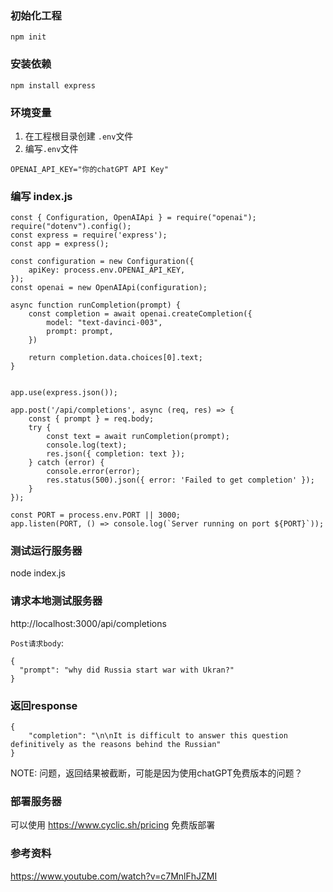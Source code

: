 ### 初始化工程
```
npm init
```
### 安装依赖
```
npm install express
```
### 环境变量
1. 在工程根目录创建 `.env`文件
2. 编写`.env`文件
```
OPENAI_API_KEY="你的chatGPT API Key"
```
### 编写 index.js
```
const { Configuration, OpenAIApi } = require("openai");
require("dotenv").config();
const express = require('express');
const app = express();

const configuration = new Configuration({
    apiKey: process.env.OPENAI_API_KEY,
});
const openai = new OpenAIApi(configuration);

async function runCompletion(prompt) {
    const completion = await openai.createCompletion({
        model: "text-davinci-003",
        prompt: prompt,
    })

    return completion.data.choices[0].text;
}


app.use(express.json());

app.post('/api/completions', async (req, res) => {
    const { prompt } = req.body;
    try {
        const text = await runCompletion(prompt);
        console.log(text);
        res.json({ completion: text });
    } catch (error) {
        console.error(error);
        res.status(500).json({ error: 'Failed to get completion' });
    }
});

const PORT = process.env.PORT || 3000;
app.listen(PORT, () => console.log(`Server running on port ${PORT}`));
```
### 测试运行服务器
node index.js

### 请求本地测试服务器
http://localhost:3000/api/completions

`Post请求body`:
```
{
  "prompt": "why did Russia start war with Ukran?"
}
```
### 返回response
```
{
    "completion": "\n\nIt is difficult to answer this question definitively as the reasons behind the Russian"
}
```
NOTE: 问题，返回结果被截断，可能是因为使用chatGPT免费版本的问题？

### 部署服务器
可以使用 https://www.cyclic.sh/pricing 免费版部署

### 参考资料
https://www.youtube.com/watch?v=c7MnlFhJZMI
